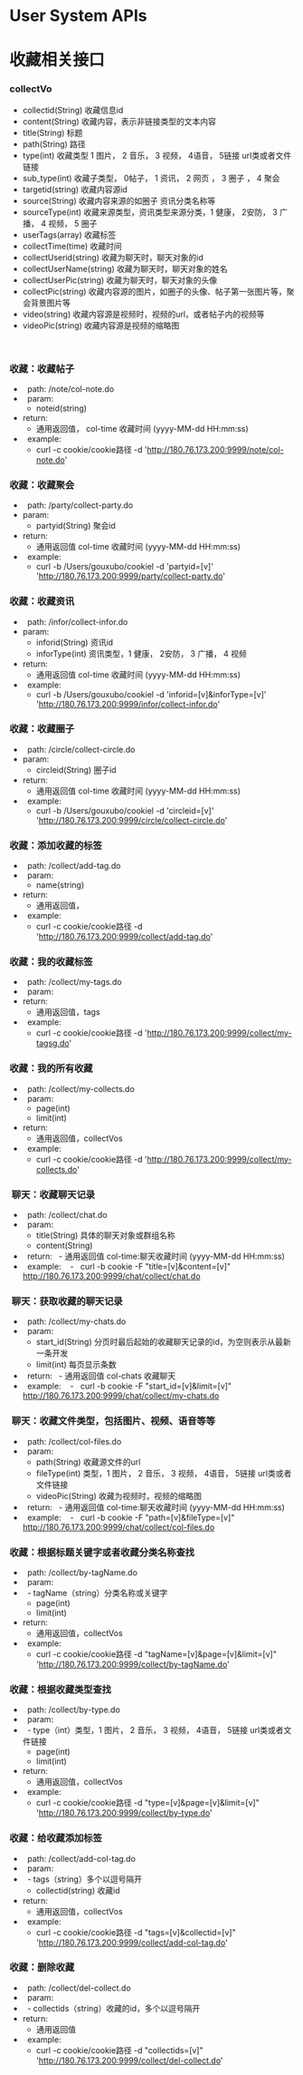 User System APIs
================
#  收藏相关接口

###  collectVo
*   collectid(String)    收藏信息id
*   content(String)      收藏内容，表示非链接类型的文本内容
*   title(String)        标题
*   path(String)         路径
*   type(int)            收藏类型 1 图片， 2 音乐， 3 视频， 4语音， 5链接 url类或者文件链接
*   sub_type(int)        收藏子类型， 0帖子， 1 资讯， 2 网页 ， 3 圈子 ， 4 聚会
*   targetid(string)     收藏内容源id
*   source(String)       收藏内容来源的如圈子 资讯分类名称等
*   sourceType(int)      收藏来源类型，资讯类型来源分类，1 健康， 2安防， 3 广播， 4 视频， 5 圈子
*   userTags(array)      收藏标签
*   collectTime(time)    收藏时间
*   collectUserid(string)   收藏为聊天时，聊天对象的id
*   collectUserName(string)  收藏为聊天时，聊天对象的姓名
*   collectUserPic(string)   收藏为聊天时，聊天对象的头像
*   collectPic(string)  收藏内容源的图片，如圈子的头像、帖子第一张图片等，聚会背景图片等 
*   video(string)      收藏内容源是视频时，视频的url，或者帖子内的视频等
*   videoPic(string)   收藏内容源是视频的缩略图



    
### 收藏：收藏帖子
*   path: /note/col-note.do
*   param:
   -    noteid(string)  
*   return:
    -   通用返回值， col-time 收藏时间 (yyyy-MM-dd HH:mm:ss)
*   example:
    -   curl -c cookie/cookie路径 -d  'http://180.76.173.200:9999/note/col-note.do'


### 收藏：收藏聚会
*   path: /party/collect-party.do
*   param:
    -   partyid(String) 聚会id
*   return:
    -   通用返回值 col-time 收藏时间 (yyyy-MM-dd HH:mm:ss)
*   example:
    -   curl -b  /Users/gouxubo/cookiel -d 'partyid=[v]' 'http://180.76.173.200:9999/party/collect-party.do'


### 收藏：收藏资讯
*   path: /infor/collect-infor.do
*   param:
    -   inforid(String) 资讯id
    -   inforType(int) 资讯类型，1 健康， 2安防， 3 广播， 4 视频
*   return:
    -   通用返回值 col-time 收藏时间 (yyyy-MM-dd HH:mm:ss)
*   example:
    -   curl -b  /Users/gouxubo/cookiel -d 'inforid=[v]&inforType=[v]' 'http://180.76.173.200:9999/infor/collect-infor.do'

### 收藏：收藏圈子
*   path: /circle/collect-circle.do
*   param:
    -   circleid(String) 圈子id
*   return:
    -   通用返回值 col-time 收藏时间 (yyyy-MM-dd HH:mm:ss)
*   example:
    -   curl -b  /Users/gouxubo/cookiel -d 'circleid=[v]' 'http://180.76.173.200:9999/circle/collect-circle.do'
	

### 收藏：添加收藏的标签
*   path: /collect/add-tag.do
*   param:
   -    name(string)  
*   return:
    -   通用返回值， 
*   example:
    -   curl -c cookie/cookie路径 -d  'http://180.76.173.200:9999/collect/add-tag.do'


### 收藏：我的收藏标签
*   path: /collect/my-tags.do
*   param: 
*   return:
    -   通用返回值，tags 
*   example:
    -   curl -c cookie/cookie路径 -d  'http://180.76.173.200:9999/collect/my-tagsg.do'


### 收藏：我的所有收藏
*   path: /collect/my-collects.do
*   param:
   -    page(int)
   -    limit(int)  
*   return:
    -   通用返回值，collectVos 
*   example:
    -   curl -c cookie/cookie路径 -d  'http://180.76.173.200:9999/collect/my-collects.do'


###  聊天：收藏聊天记录
*   path: /collect/chat.do
*   param:
   -    title(String) 具体的聊天对象或群组名称 
   -    content(String)
*   return:
   -	通用返回值   col-time:聊天收藏时间 (yyyy-MM-dd HH:mm:ss) 
*   example:
    -   curl -b cookie -F "title=[v]&content=[v]" http://180.76.173.200:9999/chat/collect/chat.do


###  聊天：获取收藏的聊天记录
*   path: /collect/my-chats.do
*   param:
   -    start_id(String) 分页时最后起始的收藏聊天记录的id，为空则表示从最新一条开发
   -    limit(int) 每页显示条数
*   return:
   -	通用返回值   col-chats 收藏聊天 
*   example:
    -   curl -b cookie -F "start_id=[v]&limit=[v]" http://180.76.173.200:9999/chat/collect/my-chats.do
	

###  聊天：收藏文件类型，包括图片、视频、语音等等
*   path: /collect/col-files.do
*   param:
   -    path(String) 收藏源文件的url 
   -    fileType(int) 类型，1 图片， 2 音乐， 3 视频， 4语音， 5链接 url类或者文件链接
   -    videoPic(String) 收藏为视频时，视频的缩略图
*   return:
   -	通用返回值   col-time:聊天收藏时间 (yyyy-MM-dd HH:mm:ss) 
*   example:
    -   curl -b cookie -F "path=[v]&fileType=[v]" http://180.76.173.200:9999/chat/collect/col-files.do


### 收藏：根据标题关键字或者收藏分类名称查找
*   path: /collect/by-tagName.do
*   param:
*   -   tagName（string）分类名称或关键字
    -   page(int)
    -   limit(int)  
*   return:
    -   通用返回值，collectVos 
*   example:
    -   curl -c cookie/cookie路径 -d  "tagName=[v]&page=[v]&limit=[v]" 'http://180.76.173.200:9999/collect/by-tagName.do'

### 收藏：根据收藏类型查找
*   path: /collect/by-type.do
*   param:
*   -   type（int）类型，1 图片， 2 音乐， 3 视频， 4语音， 5链接 url类或者文件链接
    -   page(int)
    -   limit(int)  
*   return:
    -   通用返回值，collectVos 
*   example:
    -   curl -c cookie/cookie路径 -d  "type=[v]&page=[v]&limit=[v]" 'http://180.76.173.200:9999/collect/by-type.do'
   
### 收藏：给收藏添加标签
*   path: /collect/add-col-tag.do
*   param:
*   -   tags（string）多个以逗号隔开
    -   collectid(string) 收藏id
*   return:
    -   通用返回值，collectVos 
*   example:
    -   curl -c cookie/cookie路径 -d  "tags=[v]&collectid=[v]" 'http://180.76.173.200:9999/collect/add-col-tag.do'

### 收藏：删除收藏
*   path: /collect/del-collect.do
*   param:
*   -   collectids（string）收藏的id，多个以逗号隔开
*   return:
    -   通用返回值 
*   example:
    -   curl -c cookie/cookie路径 -d  "collectids=[v]" 'http://180.76.173.200:9999/collect/del-collect.do'